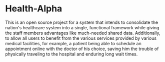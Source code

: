# Health-Alpha  <br>

This is an open source project for a system that intends to consolidate the nation's healthcare system into a single, functional framework while giving the staff 
members advantages like much-needed shared data. Additionally, to allow all users to benefit from the various services provided by various medical facilities, 
for example, a patient being able to schedule an appointment online with the doctor of his choice, saving him the trouble of physically traveling to the hospital and 
enduring long wait times.
